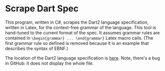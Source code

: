 # Scrape Dart Spec

This program, written in C#, scrapes the Dart2 language specification,
written in Latex, for the context-free grammar of the language.
This tool is hand-tuned to the current format
of the 
spec. It assumes grammar rules are contained in `\begin{grammar} ... \end{grammar}`
Latex macro calls. (The first grammar rule so defined is removed because
it is an example that describes the syntax of EBNF.)

The location of the Dart2 language specification is [here](https://github.com/dart-lang/language/blob/master/specification/dartLangSpec.tex). Note, there's a bug in
GitHub: it does not display the whole file.
